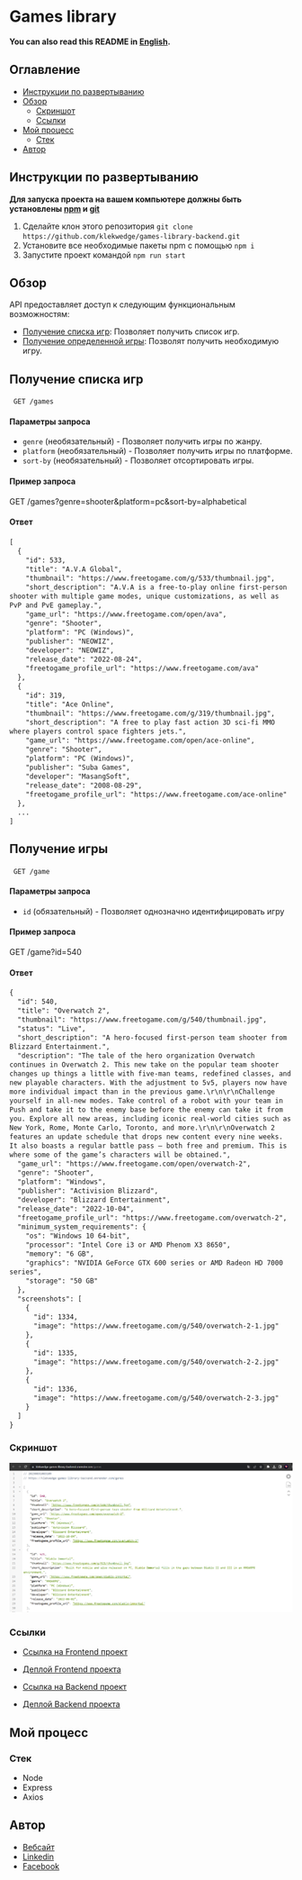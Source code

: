 # Games library

**You can also read this README in [English](https://github.com/klekwedge/games-library-backend/blob/main/README.EN.md).**

## Оглавление

- [Инструкции по развертыванию](#инструкции-по-развертыванию)
- [Обзор](#обзор)
  - [Скриншот](#скриншот)
  - [Ссылки](#ссылки)
- [Мой процесс](#мой-процесс)
  - [Стек](#стек)
- [Автор](#автор)

## Инструкции по развертыванию

**Для запуска проекта на вашем компьютере должны быть установлены [npm](https://nodejs.org/en/) и [git](https://git-scm.com/downloads)**

1. Сделайте клон этого репозитория ```git clone https://github.com/klekwedge/games-library-backend.git```
2. Установите все необходимые пакеты npm с помощью ```npm i```
3. Запустите проект командой ```npm run start```

## Обзор

API предоставляет доступ к следующим функциональным возможностям:

- [Получение списка игр](#получение-списка-игр): Позволяет получить список игр.
- [Получение определенной игры](#получение-игры): Позволят получить необходимую игру.

## Получение списка игр

` GET /games`

#### Параметры запроса

- `genre` (необязательный) - Позволяет получить игры по жанру.
- `platform` (необязательный) - Позволяет получить игры по платформе.
- `sort-by` (необязательный) - Позволяет отсортировать игры.

#### Пример запроса

GET /games?genre=shooter&platform=pc&sort-by=alphabetical

#### Ответ

```
[
  {
    "id": 533,
    "title": "A.V.A Global",
    "thumbnail": "https://www.freetogame.com/g/533/thumbnail.jpg",
    "short_description": "A.V.A is a free-to-play online first-person shooter with multiple game modes, unique customizations, as well as PvP and PvE gameplay.",
    "game_url": "https://www.freetogame.com/open/ava",
    "genre": "Shooter",
    "platform": "PC (Windows)",
    "publisher": "NEOWIZ",
    "developer": "NEOWIZ",
    "release_date": "2022-08-24",
    "freetogame_profile_url": "https://www.freetogame.com/ava"
  },
  {
    "id": 319,
    "title": "Ace Online",
    "thumbnail": "https://www.freetogame.com/g/319/thumbnail.jpg",
    "short_description": "A free to play fast action 3D sci-fi MMO where players control space fighters jets.",
    "game_url": "https://www.freetogame.com/open/ace-online",
    "genre": "Shooter",
    "platform": "PC (Windows)",
    "publisher": "Suba Games",
    "developer": "MasangSoft",
    "release_date": "2008-08-29",
    "freetogame_profile_url": "https://www.freetogame.com/ace-online"
  },
  ...
]
```


## Получение игры

` GET /game`

#### Параметры запроса

- `id` (обязательный) - Позволяет однозначно идентифицировать игру

#### Пример запроса

GET /game?id=540

#### Ответ

```
{
  "id": 540,
  "title": "Overwatch 2",
  "thumbnail": "https://www.freetogame.com/g/540/thumbnail.jpg",
  "status": "Live",
  "short_description": "A hero-focused first-person team shooter from Blizzard Entertainment.",
  "description": "The tale of the hero organization Overwatch continues in Overwatch 2. This new take on the popular team shooter changes up things a little with five-man teams, redefined classes, and new playable characters. With the adjustment to 5v5, players now have more individual impact than in the previous game.\r\n\r\nChallenge yourself in all-new modes. Take control of a robot with your team in Push and take it to the enemy base before the enemy can take it from you. Explore all new areas, including iconic real-world cities such as New York, Rome, Monte Carlo, Toronto, and more.\r\n\r\nOverwatch 2 features an update schedule that drops new content every nine weeks. It also boasts a regular battle pass – both free and premium. This is where some of the game’s characters will be obtained.",
  "game_url": "https://www.freetogame.com/open/overwatch-2",
  "genre": "Shooter",
  "platform": "Windows",
  "publisher": "Activision Blizzard",
  "developer": "Blizzard Entertainment",
  "release_date": "2022-10-04",
  "freetogame_profile_url": "https://www.freetogame.com/overwatch-2",
  "minimum_system_requirements": {
    "os": "Windows 10 64-bit",
    "processor": "Intel Core i3 or AMD Phenom X3 8650",
    "memory": "6 GB",
    "graphics": "NVIDIA GeForce GTX 600 series or AMD Radeon HD 7000 series",
    "storage": "50 GB"
  },
  "screenshots": [
    {
      "id": 1334,
      "image": "https://www.freetogame.com/g/540/overwatch-2-1.jpg"
    },
    {
      "id": 1335,
      "image": "https://www.freetogame.com/g/540/overwatch-2-2.jpg"
    },
    {
      "id": 1336,
      "image": "https://www.freetogame.com/g/540/overwatch-2-3.jpg"
    }
  ]
}
```

### Скриншот

![Главный экран](./preview/screenshot.png)

### Ссылки

- [Ссылка на Frontend проект](https://github.com/klekwedge/games-library)
- [Деплой Frontend проекта](https://klekwedge-games-library.vercel.app/)

- [Ссылка на Backend проект](https://github.com/klekwedge/games-library-backend)
- [Деплой Backend проекта](https://klekwedge-games-library-backend.onrender.com/games)

## Мой процесс

### Стек

- Node
- Express
- Axios

## Автор

- [Вебсайт](https://klekwedge-cv.vercel.app/)
- [Linkedin](https://www.linkedin.com/in/klekwedge/)
- [Facebook](https://www.facebook.com/klekwedge)
